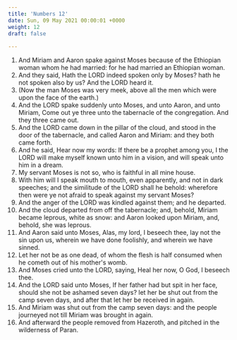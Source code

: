 ```yaml
---
title: 'Numbers 12'
date: Sun, 09 May 2021 00:00:01 +0000
weight: 12
draft: false
  
---
```


1. And Miriam and Aaron spake against Moses because of the Ethiopian woman whom he had married: for he had married an Ethiopian woman.
2. And they said, Hath the LORD indeed spoken only by Moses? hath he not spoken also by us? And the LORD heard it.
3. (Now the man Moses was very meek, above all the men which were upon the face of the earth.)
4. And the LORD spake suddenly unto Moses, and unto Aaron, and unto Miriam, Come out ye three unto the tabernacle of the congregation. And they three came out.
5. And the LORD came down in the pillar of the cloud, and stood in the door of the tabernacle, and called Aaron and Miriam: and they both came forth.
6. And he said, Hear now my words: If there be a prophet among you, I the LORD will make myself known unto him in a vision, and will speak unto him in a dream.
7. My servant Moses is not so, who is faithful in all mine house.
8. With him will I speak mouth to mouth, even apparently, and not in dark speeches; and the similitude of the LORD shall he behold: wherefore then were ye not afraid to speak against my servant Moses?
9. And the anger of the LORD was kindled against them; and he departed.
10. And the cloud departed from off the tabernacle; and, behold, Miriam became leprous, white as snow: and Aaron looked upon Miriam, and, behold, she was leprous.
11. And Aaron said unto Moses, Alas, my lord, I beseech thee, lay not the sin upon us, wherein we have done foolishly, and wherein we have sinned.
12. Let her not be as one dead, of whom the flesh is half consumed when he cometh out of his mother's womb.
13. And Moses cried unto the LORD, saying, Heal her now, O God, I beseech thee.
14. And the LORD said unto Moses, If her father had but spit in her face, should she not be ashamed seven days? let her be shut out from the camp seven days, and after that let her be received in again.
15. And Miriam was shut out from the camp seven days: and the people journeyed not till Miriam was brought in again.
16. And afterward the people removed from Hazeroth, and pitched in the wilderness of Paran.
